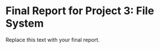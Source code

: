 Final Report for Project 3: File System
=======================================

Replace this text with your final report.

